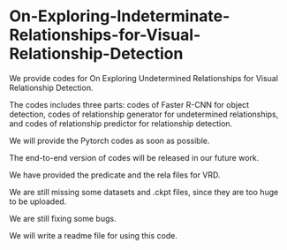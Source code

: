 # On-Exploring-Indeterminate-Relationships-for-Visual-Relationship-Detection

We provide codes for On Exploring Undetermined Relationships for Visual Relationship Detection.

The codes includes three parts: codes of Faster R-CNN for object detection, codes of relationship generator for undetermined relationships, and codes of relationship predictor for relationship detection.

We will provide the Pytorch codes as soon as possible. 

The end-to-end version of codes will be released in our future work.

We have provided the predicate and the rela files for VRD.

We are still missing some datasets and .ckpt files, since they are too huge to be uploaded. 

We are still fixing some bugs.

We will write a readme file for using this code.
